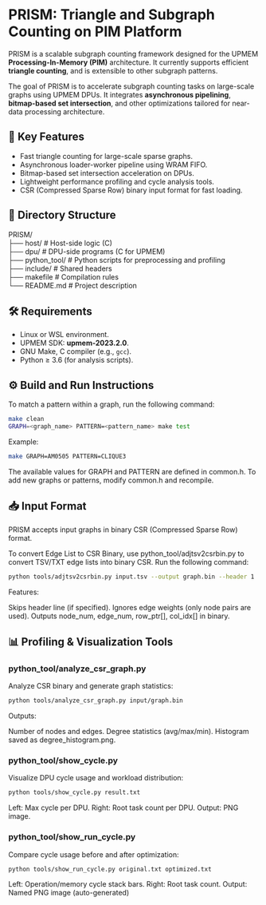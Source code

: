 # PRISM: Triangle and Subgraph Counting on PIM Platform

PRISM is a scalable subgraph counting framework designed for the UPMEM **Processing-In-Memory (PIM)** architecture. It currently supports efficient **triangle counting**, and is extensible to other subgraph patterns.

The goal of PRISM is to accelerate subgraph counting tasks on large-scale graphs using UPMEM DPUs. It integrates **asynchronous pipelining**, **bitmap-based set intersection**, and other optimizations tailored for near-data processing architecture.

## 🚀 Key Features

- Fast triangle counting for large-scale sparse graphs.
- Asynchronous loader-worker pipeline using WRAM FIFO.
- Bitmap-based set intersection acceleration on DPUs.
- Lightweight performance profiling and cycle analysis tools.
- CSR (Compressed Sparse Row) binary input format for fast loading.

## 📁 Directory Structure

PRISM/  
├── host/ # Host-side logic (C)  
├── dpu/ # DPU-side programs (C for UPMEM)  
├── python_tool/ # Python scripts for preprocessing and profiling  
├── include/ # Shared headers  
├── makefile # Compilation rules  
└── README.md # Project description  

## 🛠 Requirements

- Linux or WSL environment.
- UPMEM SDK: **upmem-2023.2.0**.
- GNU Make, C compiler (e.g., `gcc`).
- Python ≥ 3.6 (for analysis scripts).

## ⚙️ Build and Run Instructions

To match a pattern within a graph, run the following command:

```bash
make clean
GRAPH=<graph_name> PATTERN=<pattern_name> make test
```

Example:

``` bash
make GRAPH=AM0505 PATTERN=CLIQUE3
```

The available values for GRAPH and PATTERN are defined in common.h. To add new graphs or patterns, modify common.h and recompile.

## 📥 Input Format

PRISM accepts input graphs in binary CSR (Compressed Sparse Row) format.

To convert Edge List to CSR Binary, use python_tool/adjtsv2csrbin.py to convert TSV/TXT edge lists into binary CSR. Run the following command:

``` bash
python tools/adjtsv2csrbin.py input.tsv --output graph.bin --header 1
```

Features:

Skips header line (if specified).
Ignores edge weights (only node pairs are used).
Outputs node_num, edge_num, row_ptr[], col_idx[] in binary.

## 📊 Profiling & Visualization Tools

### python_tool/analyze_csr_graph.py

Analyze CSR binary and generate graph statistics:

``` bash
python tools/analyze_csr_graph.py input/graph.bin
```

Outputs:

Number of nodes and edges.
Degree statistics (avg/max/min).
Histogram saved as degree_histogram.png.

### python_tool/show_cycle.py

Visualize DPU cycle usage and workload distribution:

``` bash
python tools/show_cycle.py result.txt
```

Left: Max cycle per DPU.
Right: Root task count per DPU.
Output: PNG image.

### python_tool/show_run_cycle.py

Compare cycle usage before and after optimization:

``` bash
python tools/show_run_cycle.py original.txt optimized.txt
```

Left: Operation/memory cycle stack bars.
Right: Root task count.
Output: Named PNG image (auto-generated)
